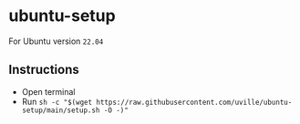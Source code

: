 # ubuntu-setup
For Ubuntu version ```22.04```
## Instructions
- Open terminal
- Run `sh -c "$(wget https://raw.githubusercontent.com/uville/ubuntu-setup/main/setup.sh -O -)"`
